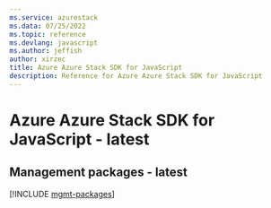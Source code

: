 ```yaml
---
ms.service: azurestack
ms.data: 07/25/2022
ms.topic: reference
ms.devlang: javascript
ms.author: jeffish
author: xirzec
title: Azure Azure Stack SDK for JavaScript
description: Reference for Azure Azure Stack SDK for JavaScript
---
```

# Azure Azure Stack SDK for JavaScript - latest

## Management packages - latest
[!INCLUDE [mgmt-packages](azure-stack-mgmt-index.md)]